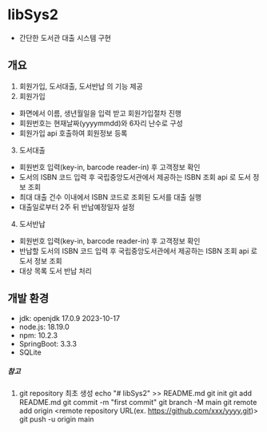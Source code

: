 # libSys2
- 간단한 도서관 대출 시스템 구현

## 개요
1. 회원가입, 도서대출, 도서반납 의 기능 제공
2. 회원가입
- 화면에서 이름, 생년월일을 입력 받고 회원가입절차 진행
- 회원번호는 현재날짜(yyyymmdd)와 6자리 난수로 구성
- 회원가입 api 호출하여 회원정보 등록
3. 도서대출
- 회원번호 입력(key-in, barcode reader-in) 후 고객정보 확인
- 도서의 ISBN 코드 입력 후 국립중앙도서관에서 제공하는 ISBN 조회 api 로 도서 정보 조회
- 최대 대출 건수 이내에서 ISBN 코드로 조회된 도서를 대출 실행
- 대출일로부터 2주 뒤 반납예정일자 설정
4. 도서반납
- 회원번호 입력(key-in, barcode reader-in) 후 고객정보 확인
- 반납할 도서의 ISBN 코드 입력 후 국립중앙도서관에서 제공하는 ISBN 조회 api 로 도서 정보 조회
- 대상 목록 도서 반납 처리

## 개발 환경
- jdk: openjdk 17.0.9 2023-10-17 
- node.js: 18.19.0
- npm: 10.2.3
- SpringBoot: 3.3.3
- SQLite

##### 참고
1. git repository 최초 생성
echo "# libSys2" >> README.md
git init
git add README.md
git commit -m "first commit"
git branch -M main
git remote add origin <remote repository URL(ex. https://github.com/xxx/yyyy.git)>
git push -u origin main

